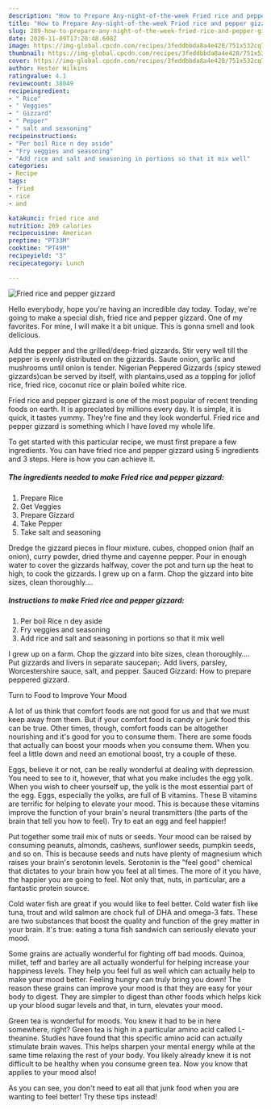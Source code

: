 ```yaml
---
description: "How to Prepare Any-night-of-the-week Fried rice and pepper gizzard"
title: "How to Prepare Any-night-of-the-week Fried rice and pepper gizzard"
slug: 289-how-to-prepare-any-night-of-the-week-fried-rice-and-pepper-gizzard
date: 2020-11-09T17:20:48.698Z
image: https://img-global.cpcdn.com/recipes/3feddbbda8a4e428/751x532cq70/fried-rice-and-pepper-gizzard-recipe-main-photo.jpg
thumbnail: https://img-global.cpcdn.com/recipes/3feddbbda8a4e428/751x532cq70/fried-rice-and-pepper-gizzard-recipe-main-photo.jpg
cover: https://img-global.cpcdn.com/recipes/3feddbbda8a4e428/751x532cq70/fried-rice-and-pepper-gizzard-recipe-main-photo.jpg
author: Hester Wilkins
ratingvalue: 4.1
reviewcount: 38049
recipeingredient:
- " Rice"
- " Veggies"
- " Gizzard"
- " Pepper"
- " salt and seasoning"
recipeinstructions:
- "Per boil Rice n dey aside"
- "Fry veggies and seasoning"
- "Add rice and salt and seasoning in portions so that it mix well"
categories:
- Recipe
tags:
- fried
- rice
- and

katakunci: fried rice and 
nutrition: 269 calories
recipecuisine: American
preptime: "PT33M"
cooktime: "PT49M"
recipeyield: "3"
recipecategory: Lunch

---
```



![Fried rice and pepper gizzard](https://img-global.cpcdn.com/recipes/3feddbbda8a4e428/751x532cq70/fried-rice-and-pepper-gizzard-recipe-main-photo.jpg)

Hello everybody, hope you're having an incredible day today. Today, we're going to make a special dish, fried rice and pepper gizzard. One of my favorites. For mine, I will make it a bit unique. This is gonna smell and look delicious.

Add the pepper and the grilled/deep-fried gizzards. Stir very well till the pepper is evenly distributed on the gizzards. Saute onion, garlic and mushrooms until onion is tender. Nigerian Peppered Gizzards (spicy stewed gizzards)can be served by itself, with plantains,used as a topping for jollof rice, fried rice, coconut rice or plain boiled white rice.

Fried rice and pepper gizzard is one of the most popular of recent trending foods on earth. It is appreciated by millions every day. It is simple, it is quick, it tastes yummy. They're fine and they look wonderful. Fried rice and pepper gizzard is something which I have loved my whole life.


To get started with this particular recipe, we must first prepare a few ingredients. You can have fried rice and pepper gizzard using 5 ingredients and 3 steps. Here is how you can achieve it.

<!--inarticleads1-->

##### The ingredients needed to make Fried rice and pepper gizzard:

1. Prepare  Rice
1. Get  Veggies
1. Prepare  Gizzard
1. Take  Pepper
1. Take  salt and seasoning


Dredge the gizzard pieces in flour mixture. cubes, chopped onion (half an onion), curry powder, dried thyme and cayenne pepper. Pour in enough water to cover the gizzards halfway, cover the pot and turn up the heat to high, to cook the gizzards. I grew up on a farm. Chop the gizzard into bite sizes, clean thoroughly…. 

<!--inarticleads2-->

##### Instructions to make Fried rice and pepper gizzard:

1. Per boil Rice n dey aside
1. Fry veggies and seasoning
1. Add rice and salt and seasoning in portions so that it mix well


I grew up on a farm. Chop the gizzard into bite sizes, clean thoroughly…. Put gizzards and livers in separate saucepan;. Add livers, parsley, Worcestershire sauce, salt, and pepper. Sauced Gizzard: How to prepare peppered gizzard. 

Turn to Food to Improve Your Mood


A lot of us think that comfort foods are not good for us and that we must keep away from them. But if your comfort food is candy or junk food this can be true. Other times, though, comfort foods can be altogether nourishing and it's good for you to consume them. There are some foods that actually can boost your moods when you consume them. When you feel a little down and need an emotional boost, try a couple of these.

Eggs, believe it or not, can be really wonderful at dealing with depression. You need to see to it, however, that what you make includes the egg yolk. When you wish to cheer yourself up, the yolk is the most essential part of the egg. Eggs, especially the yolks, are full of B vitamins. These B vitamins are terrific for helping to elevate your mood. This is because these vitamins improve the function of your brain's neural transmitters (the parts of the brain that tell you how to feel). Try to eat an egg and feel happier!

Put together some trail mix of nuts or seeds. Your mood can be raised by consuming peanuts, almonds, cashews, sunflower seeds, pumpkin seeds, and so on. This is because seeds and nuts have plenty of magnesium which raises your brain's serotonin levels. Serotonin is the "feel good" chemical that dictates to your brain how you feel at all times. The more of it you have, the happier you are going to feel. Not only that, nuts, in particular, are a fantastic protein source.

Cold water fish are great if you would like to feel better. Cold water fish like tuna, trout and wild salmon are chock full of DHA and omega-3 fats. These are two substances that boost the quality and function of the grey matter in your brain. It's true: eating a tuna fish sandwich can seriously elevate your mood. 

Some grains are actually wonderful for fighting off bad moods. Quinoa, millet, teff and barley are all actually wonderful for helping increase your happiness levels. They help you feel full as well which can actually help to make your mood better. Feeling hungry can truly bring you down! The reason these grains can improve your mood is that they are easy for your body to digest. They are simpler to digest than other foods which helps kick up your blood sugar levels and that, in turn, elevates your mood.

Green tea is wonderful for moods. You knew it had to be in here somewhere, right? Green tea is high in a particular amino acid called L-theanine. Studies have found that this specific amino acid can actually stimulate brain waves. This helps sharpen your mental energy while at the same time relaxing the rest of your body. You likely already knew it is not difficult to be healthy when you consume green tea. Now you know that applies to your mood also!

As you can see, you don't need to eat all that junk food when you are wanting to feel better! Try  these tips  instead!

